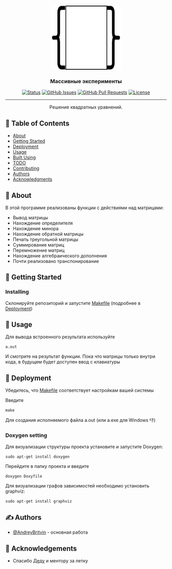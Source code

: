 <p align="center">
  <a href="" rel="noopener">
 <img width=220px height=200px src="picture/LOGO_arrays.svg" alt="Project logo"></a>
</p>

<h3 align="center">Массивные эксперименты</h3>

<div align="center">

[![Status](https://img.shields.io/badge/status-active-success.svg)]()
[![GitHub Issues](https://img.shields.io/github/issues/AndreyBritvin/Massive_Experiments)](https://github.com/AndreyBritvin/Massive_Experiments/issues)
[![GitHub Pull Requests](https://img.shields.io/github/issues-pr/AndreyBritvin/Massive_Experiments)](https://github.com/AndreyBritvin/Massive_Experiments/pulls)
[![License](https://img.shields.io/badge/license-MIPT-blue.svg)](/LICENSE)

</div>

---

<p align="center"> Решение квадратных уравнений.
    <br>
</p>

## 📝 Table of Contents

- [About](#about)
- [Getting Started](#getting_started)
- [Deployment](#deployment)
- [Usage](#usage)
- [Built Using](#built_using)
- [TODO](../TODO.md)
- [Contributing](../CONTRIBUTING.md)
- [Authors](#authors)
- [Acknowledgments](#acknowledgement)

## 🧐 About <a name = "about"></a>

В этой программе реализованы функции с действиями над матрицами:
 - Вывод матрицы
 - Нахождение определителя
  - Нахождение минора
   - Нахождение обратной матрицы
   - Печать треугольной матрицы
   - Суммирование матриц
   - Перемножение матриц
   - Нахождение алгебраического дополнения
   - Почти реализовано транспонирование
## 🏁 Getting Started <a name = "getting_started"></a>

### Installing

Склонируйте репозиторий и запустите [Makefile](Makefile) (подробнее в [Deployment](#Deployment))



## 🎈 Usage <a name="usage"></a>

Для вывода встроенного результата используйте
```
a.out
```

И смотрите на результат функции. Пока что матрицы только внутри кода, в будущем будет доступен ввод с клавиатуры

## 🚀 Deployment <a name = "deployment"></a>

Убедитесь, что [Makefile](Makefile) соответствует настройкам вашей системы

Введите
```
make
```
Для создания исполняемого файла a.out (или a.exe для Windows 👎)

### Doxygen setting
Для визуализации структуры проекта установите и запустите Doxygen:
```
sudo apt-get install doxygen
```
Перейдите в папку проекта и введите
```
doxygen Doxyfile
```
Для визуализации графов зависимостей необходимо установить graphviz:
```
sudo apt-get install graphviz
```
## ✍️ Authors <a name = "authors"></a>

- [@AndreyBritvin](https://github.com/AndreyBritvin) - основная работа

## 🎉 Acknowledgements <a name = "acknowledgement"></a>

- Спасибо [Деду](https://github.com/ded32) и ментору за летку
